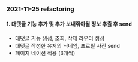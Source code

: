 ### 2021-11-25 refactoring

#### 1. 대댓글 기능 추가 및 추가 보내줘야될 정보 추출 후 send

- 대댓글 기능 생성, 조회, 삭제 라우터 생성
- 대댓글 작성한 유저의 닉네임, 프로필 사진 send
- 페이지 네이션 적용 (3개씩)
